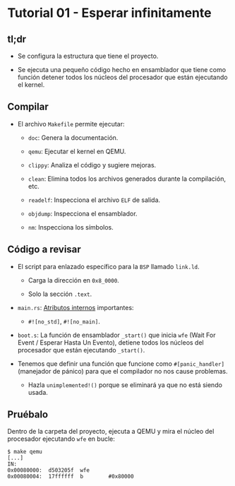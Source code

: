 # Tutorial 01 - Esperar infinitamente

## tl;dr

* Se configura la estructura que tiene el proyecto.

* Se ejecuta una pequeño código hecho en ensamblador que tiene como función detener todos los núcleos del procesador que están ejecutando el kernel.

## Compilar

* El archivo `Makefile` permite ejecutar:
  
  * `doc`: Genera la documentación.
  
  * `qemu`: Ejecutar el kernel en QEMU.
  
  * `clippy`: Analiza el código y sugiere mejoras.
  
  * `clean`: Elimina todos los archivos generados durante la compilación, etc.
  
  * `readelf`: Inspecciona el archivo `ELF` de salida.
  
  * `objdump`: Inspecciona el ensamblador. 
  
  * `nm`: Inspecciona los símbolos.

## Código a revisar

* El script para enlazado específico para la `BSP` llamado `link.ld`.
  
  * Carga la dirección en `0x8_0000`.
  
  * Solo la sección `.text`.

* `main.rs`: [Atributos internos](https://doc.rust-lang.org/reference/attributes.html) importantes:
  
  * `#![no_std]`, `#![no_main]`.

* `boot.s`: La función de ensamblador `_start()` que inicia `wfe` (Wait For Event / Esperar Hasta Un Evento), detiene todos los núcleos del procesador que están ejecutando `_start()`. 

* Tenemos que definir una función que funcione como `#[panic_handler]` (manejador de pánico) para que el compilador no nos cause problemas.
  
  * Hazla `unimplemented!()` porque se eliminará ya que no está siendo usada.

## Pruébalo

Dentro de la carpeta del proyecto, ejecuta a QEMU y mira el núcleo del procesador ejecutando `wfe` en bucle:

```
$ make qemu
[...]
IN:
0x00080000:  d503205f  wfe
0x00080004:  17ffffff  b        #0x80000
```
